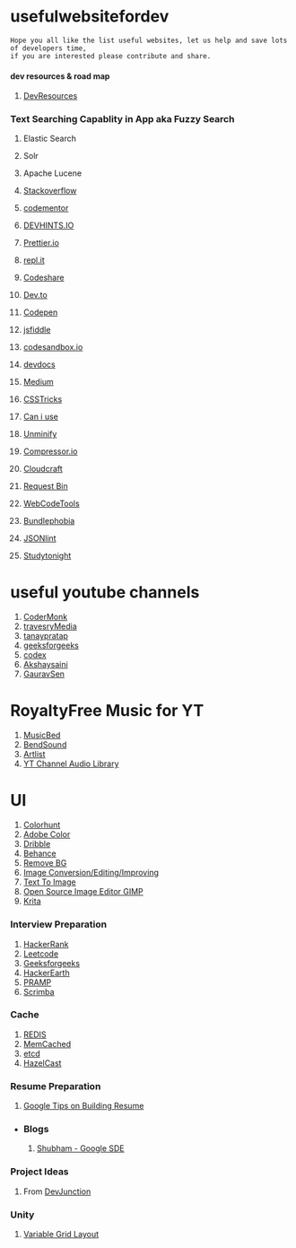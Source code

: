 # usefulwebsitefordev
```
Hope you all like the list useful websites, let us help and save lots of developers time, 
if you are interested please contribute and share.
```
#### dev resources & road map
1. [DevResources](https://devresources.guru/)


### Text Searching Capablity in App aka Fuzzy Search
1. Elastic Search
2. Solr
3. Apache Lucene


1. [Stackoverflow](https://stackoverflow.com/)
1. [codementor](https://www.codementor.io/)
1. [DEVHINTS.IO](https://devhints.io/)
1. [Prettier.io](https://prettier.io/)
1. [repl.it](https://repl.it/)
1. [Codeshare](https://codeshare.io/)
1. [Dev.to](https://dev.to/)
1. [Codepen](https://codepen.io/)
1. [jsfiddle](https://jsfiddle.net/)
1. [codesandbox.io](https://codesandbox.io/)
1. [devdocs](https://devdocs.io/)
1. [Medium](https://medium.com/)
1. [CSSTricks]()
1. [Can i use](https://caniuse.com/)
1. [Unminify](https://unminify.com/)
1. [Compressor.io](https://compressor.io/)
1. [Cloudcraft](https://www.cloudcraft.co/)
1. [Request Bin](https://requestbin.com/)
1. [WebCodeTools](https://webcode.tools/)
1. [Bundlephobia](https://bundlephobia.com/)
1. [JSONlint](https://jsonlint.com/)
1. [Studytonight](https://www.studytonight.com/)



# useful youtube channels 
1. [CoderMonk]() 
1. [travesryMedia]()
1. [tanaypratap]()
1. [geeksforgeeks]()
1. [codex]()
1. [Akshaysaini]()
1. [GauravSen](https://www.youtube.com/c/GauravSensei/featured)


# RoyaltyFree Music for YT
1. [MusicBed](https://www.musicbed.com/)
1. [BendSound](https://www.bensound.com/)
1. [Artlist](https://artlist.io/)
1. [YT Channel Audio Library](https://www.youtube.com/c/audiolibrary-channel/videos)

# UI
1. [Colorhunt](https://colorhunt.co/palettes/trendy)
1. [Adobe Color](https://color.adobe.com/)
1. [Dribble](https://dribbble.com)
1. [Behance](https://www.behance.net/)
1. [Remove BG](https://www.remove.bg/)
1. [Image Conversion/Editing/Improving](https://www.img2go.com/)
1. [Text To Image](http://text.imageonline.co/)
1. [Open Source Image Editor GIMP](https://www.gimp.org/)
1. [Krita](https://krita.org/en/)



### Interview Preparation
1. [HackerRank]()
1. [Leetcode]()
1. [Geeksforgeeks]()
1. [HackerEarth]()
1. [PRAMP](https://www.pramp.com/#/)
1. [Scrimba](https://scrimba.com/)

### Cache 
1. [REDIS](https://redis.io/)
2. [MemCached](http://memcached.org/)
3. [etcd](https://etcd.io/)
4. [HazelCast](https://hazelcast.com/)

### Resume Preparation
1. [Google Tips on Building Resume](https://youtu.be/BYUy1yvjHxE)
  * ### Blogs
    1. [Shubham - Google SDE](https://heyshubham.medium.com/journey-to-google-687e3de7e6d6)

### Project Ideas
1. From [DevJunction](https://www.linkedin.com/posts/hamhaingaurav_5-projects-to-become-a-django-pro-activity-6779597971689394176-mD1D/) 


### Unity 
1. [Variable Grid Layout](https://github.com/quoxel/VariableGridLayoutGroup)

